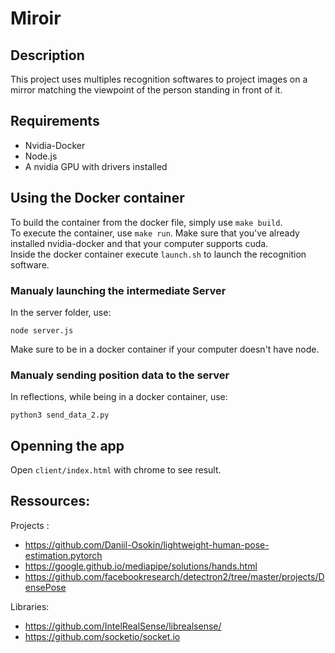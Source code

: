 # Miroir

## Description

This project uses multiples recognition softwares to project images 
on a mirror matching the viewpoint of the person standing in front of
it.

## Requirements

- Nvidia-Docker
- Node.js
- A nvidia GPU with drivers installed

## Using the Docker container

To build the container from the docker file, simply use `make build`.<br/>
To execute the container, use `make run`. Make sure that you've already 
installed nvidia-docker and that your computer supports cuda. <br/> 
Inside the docker container execute `launch.sh` to launch the recognition software.

### Manualy launching the intermediate Server
In the server folder, use:
```
node server.js
```
Make sure to be in a docker container if your computer doesn't have node.

### Manualy sending position data to the server
In reflections, while being in a docker container, use:
```
python3 send_data_2.py
```
## Openning the app

Open `client/index.html` with chrome to see result.

## Ressources:
Projects : 
- https://github.com/Daniil-Osokin/lightweight-human-pose-estimation.pytorch
- https://google.github.io/mediapipe/solutions/hands.html
- https://github.com/facebookresearch/detectron2/tree/master/projects/DensePose

Libraries:
- https://github.com/IntelRealSense/librealsense/
- https://github.com/socketio/socket.io
